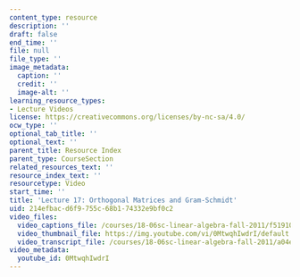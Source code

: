 ```yaml
---
content_type: resource
description: ''
draft: false
end_time: ''
file: null
file_type: ''
image_metadata:
  caption: ''
  credit: ''
  image-alt: ''
learning_resource_types:
- Lecture Videos
license: https://creativecommons.org/licenses/by-nc-sa/4.0/
ocw_type: ''
optional_tab_title: ''
optional_text: ''
parent_title: Resource Index
parent_type: CourseSection
related_resources_text: ''
resource_index_text: ''
resourcetype: Video
start_time: ''
title: 'Lecture 17: Orthogonal Matrices and Gram-Schmidt'
uid: 214efbac-d6f9-755c-68b1-74332e9bf0c2
video_files:
  video_captions_file: /courses/18-06sc-linear-algebra-fall-2011/f5191014d23e5202a52ec90a52423685_0MtwqhIwdrI.vtt
  video_thumbnail_file: https://img.youtube.com/vi/0MtwqhIwdrI/default.jpg
  video_transcript_file: /courses/18-06sc-linear-algebra-fall-2011/a04e75f730f0e3e6758d5a61e83cbd59_0MtwqhIwdrI.pdf
video_metadata:
  youtube_id: 0MtwqhIwdrI
---
```

